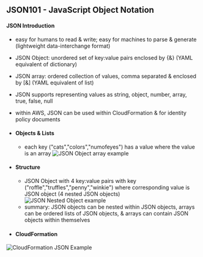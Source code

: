 ## JSON101 - JavaScript Object Notation ##

#### JSON Introduction ####
* easy for humans to read & write; easy for machines to parse & generate (lightweight data-interchange format)
* JSON Object: unordered set of key:value pairs enclosed by {&} (YAML equivalent of dictionary)
* JSON array: ordered collection of values, comma separated & enclosed by [&] (YAML equivalent of list)
* JSON supports representing values as string, object, number, array, true, false, null
* within AWS, JSON can be used within CloudFormation & for identity policy documents

* #### Objects & Lists ####
  * each key ("cats","colors","numofeyes") has a value where the value is an array
![JSON Object array example](https://i.postimg.cc/bNpyTqG3/image.png)
* #### Structure ####
  * JSON Object with 4 key:value pairs with key ("roffle","truffles","penny","winkie") where corresponding value is JSON object (4 nested JSON objects)
![JSON Nested Object example](https://i.postimg.cc/MKnnRWgN/image.png)
  * summary: JSON objects can be nested within JSON objects, arrays can be ordered lists of JSON objects, & arrays can contain JSON objects within themselves 
* #### CloudFormation ####
![CloudFormation JSON Example](https://i.postimg.cc/GtQZz89R/image.png)
